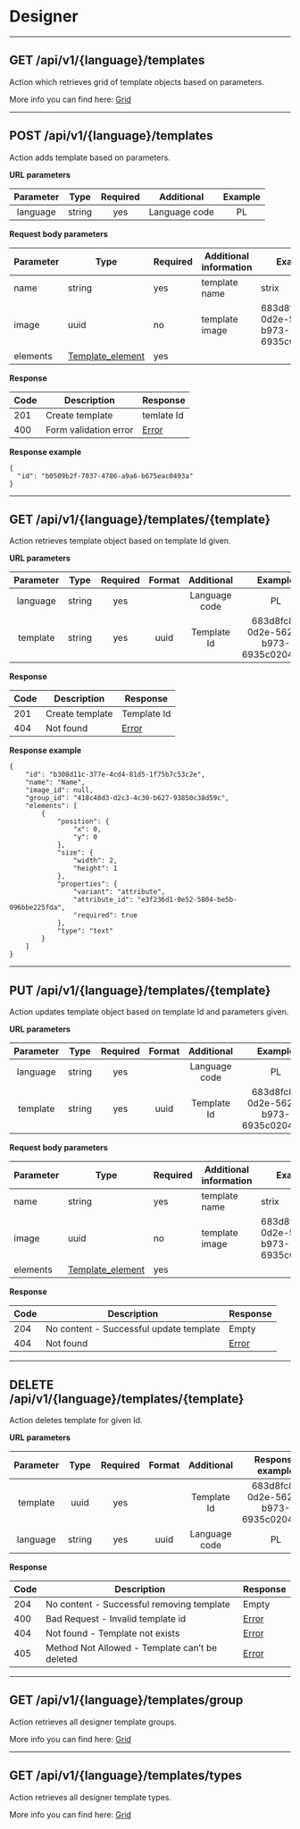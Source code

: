 # Designer
----

## GET /api/v1/{language}/templates

Action which retrieves grid of template objects based on parameters.


More info you can find here: [Grid](backend/api/objects/grid.md)

_______________________________________________________________________________________

## POST /api/v1/{language}/templates

Action adds template based on parameters.


**URL parameters**

| Parameter |  Type  | Required |   Additional  | Example |
|:---------:|:------:|:--------:|:-------------:|:-------:|
|  language | string |    yes   | Language code |    PL |

**Request body parameters**

| Parameter | Type                             | Required | Additional information                            | Example |
|-----------|----------------------------------|----------|---------------------------------------------------|---------|
| name      | string                           | yes      | template name                                     | strix   |
| image      | uuid                           | no      | template image                                     | 683d8fc8-0d2e-5626-b973-6935c02044eb   |
| elements  | [Template_element](backend/api/objects/template_element.md)| yes      |            |        | elements which needs to be added to your template | [Template_element](backend/api/objects/template_element.md)|

**Response**

| Code | Description       | Response                                    |
|------|-------------------|---------------------------------------------|
| 201  | Create template   | temlate Id                                |
| 400  | Form validation error | [Error](backend/api/objects/error.md)        |

**Response example**

```
{
  "id": "b0509b2f-7037-4786-a9a6-b675eac0493a"
}
```
_______________________________________________________________________________________

## GET /api/v1/{language}/templates/{template}

Action retrieves template object based on template Id given.

**URL parameters**

| Parameter |  Type  | Required | Format |   Additional  | Example |
|:---------:|:------:|:--------:|:------:|:-------------:|:-------:|
|  language | string |    yes   |        | Language code |    PL   |
|  template| string |    yes   | uuid   | Template Id | 683d8fc8-0d2e-5626-b973-6935c02044eb|


**Response**

| Code | Description       | Response                                    |
|------|-------------------|---------------------------------------------|
| 201  | Create template   | Template Id                                |
| 404  | Not found | [Error](backend/api/objects/error.md)        |


**Response example**

```
{
    "id": "b308d11c-377e-4cd4-81d5-1f75b7c53c2e",
    "name": "Name",
    "image_id": null,
    "group_id": "418c48d3-d2c3-4c30-b627-93850c38d59c",
    "elements": [
        {
            "position": {
                "x": 0,
                "y": 0
            },
            "size": {
                "width": 2,
                "height": 1
            },
            "properties": {
                "variant": "attribute",
                "attribute_id": "e3f236d1-0e52-5804-be5b-096bbe225fda",
                "required": true
            },
            "type": "text"
        }
    ]
}
```
_______________________________________________________________________________________

## PUT /api/v1/{language}/templates/{template}

Action updates template object based on template Id and parameters given.

**URL parameters**

| Parameter |  Type  | Required | Format |   Additional  | Example |
|:---------:|:------:|:--------:|:------:|:-------------:|:-------:|
|  language | string |    yes   |        | Language code |    PL   |
|  template| string |    yes   | uuid   | Template Id | 683d8fc8-0d2e-5626-b973-6935c02044eb|

**Request body parameters**

| Parameter | Type                             | Required | Additional information                            | Example |
|-----------|----------------------------------|----------|---------------------------------------------------|---------|
| name      | string                           | yes      | template name                                     | strix   |
| image      | uuid                           | no      | template image                                     | 683d8fc8-0d2e-5626-b973-6935c02044eb   |
| elements  | [Template_element](backend/api/objects/template_element.md)| yes      |            |        | elements which needs to be added to your template | [Template_element](backend/api/objects/template_element.md)|

**Response**

| Code | Description       | Response                                    |
|------|-------------------|---------------------------------------------|
| 204   |  No content - Successful update template    | Empty                                |
| 404  | Not found | [Error](backend/api/objects/error.md)        |

_______________________________________________________________________________________


## DELETE /api/v1/{language}/templates/{template}

Action deletes template for given Id.

**URL parameters**

| Parameter |  Type  | Required | Format |   Additional  | Response example |
|:---------:|:------:|:--------:|:------:|:-------------:|:-------:|
|  template | uuid |    yes   |        | Template  Id  |    683d8fc8-0d2e-5626-b973-6935c02044eb   |
|  language | string |    yes   | uuid   |Language code  |    PL   |

**Response**

| Code | Description                                     | Response                             |
|------|-------------------------------------------------|--------------------------------------|
| 204  | No content - Successful removing template      | Empty                                   |
| 400  | Bad Request - Invalid template id              | [Error](backend/api/objects/error.md) |
| 404  | Not found - Template not exists                | [Error](backend/api/objects/error.md) |
| 405  | Method Not Allowed - Template can’t be deleted | [Error](backend/api/objects/error.md) |



_______________________________________________________________________________________

## GET /api/v1/{language}/templates/group

Action retrieves all designer template groups.

More info you can find here: [Grid](backend/api/objects/grid.md)


_______________________________________________________________________________________


## GET /api/v1/{language}/templates/types 

Action retrieves all designer template types.

More info you can find here: [Grid](backend/api/objects/grid.md)
